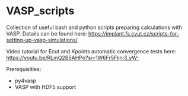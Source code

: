 # VASP_scripts
Collection of useful bash and python scripts preparing calculations with VASP.
Details can be found here: https://implant.fs.cvut.cz/scripts-for-setting-up-vasp-simulations/

Video tutorial for Ecut and Kpoints automatic convergence tests here: https://youtu.be/RLmQ2B5AHPo?si=1W6Fr5Fljni3_yW-

Prerequisities:
- py4vasp
- VASP with HDF5 support
